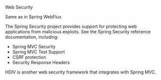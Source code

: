 Web Security

Same as in Spring WebFlux

The Spring Security project provides support for protecting web applications from malicious exploits. See the Spring Security reference documentation, including:
- Spring MVC Security
- Spring MVC Test Support
- CSRF protection
- Security Response Headers

HDIV is another web security framework that integrates with Spring MVC.